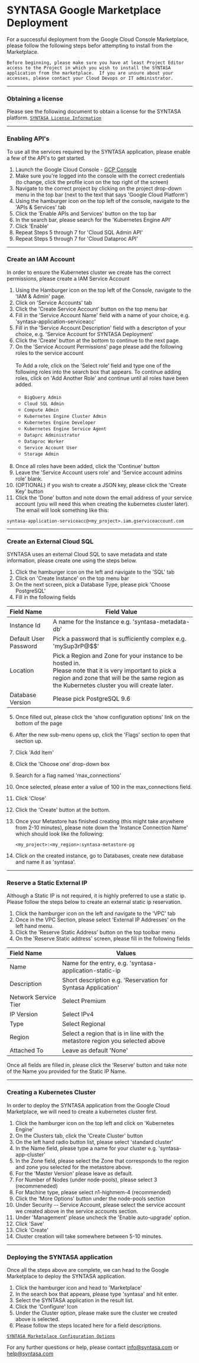 # SYNTASA Google Marketplace Deployment

For a successful deployment from the Google Cloud Console Marketplace, please follow the following steps befor attempting
to install from the Marketplace.

`Before beginning, please make sure you have at least Project Editor access to the Project in which you wish to install the SYNTASA application from the marketplace.  If you are unsure about your accesses, please contact your Cloud Devops or IT administrator.`

---
### Obtaining a license

Please see the following document to obtain a license for the SYNTASA platform.
[`SYNTASA License Information`](SYN_LICENSE_INFO.md)

---

### Enabling API's

To use all the services required by the SYNTASA application, please enable a few of the API's to get started.

1. Launch the Google Cloud Console - [GCP Console](https://console.cloud.google.com/)
2. Make sure you're logged into the console with the correct credentials (to change, click the profile icon on the top right of the screen)
3. Navigate to the correct project by clicking on the project drop-down menu in the top bar (next to the text that says 'Google Cloud Platform')
4. Using the hamburger icon on the top left of the console, navigate to the 'APIs & Services' tab
5. Click the 'Enable APIs and Services' button on the top bar
6. In the search bar, please search for the 'Kubernetes Engine API'
7. Click 'Enable'
8. Repeat Steps 5 through 7 for 'Cloud SQL Admin API'
9. Repeat Steps 5 through 7 for 'Cloud Dataproc API'

---

### Create an IAM Account

In order to ensure the Kubernetes cluster we create has the correct permissions, please create a IAM Service Account

1. Using the Hamburger icon on the top left of the Console, navigate to the 'IAM & Admin' page.
2. Click on 'Service Accounts' tab
3. Click the 'Create Service Account' button on the top menu bar
4. Fill in the 'Service Account Name' field with a name of your choice, e.g. 'syntasa-application-serviceacc'
5. Fill in the 'Service Account Description' field with a descripton of your choice, e.g. 'Service Account for SYNTASA Deployment'
6. Click the 'Create' button at the bottom to continue to the next page.
7. On the 'Service Account Permissions' page please add the following roles to the service account<br><br>
    To Add a role, click on the 'Select role' field and type one of the following roles into the search box that   appears. To continue adding roles, click on 'Add Another Role' and continue until all roles have been added.<br><br>
    * `BigQuery Admin`
    * `Cloud SQL Admin`
    * `Compute Admin`
    * `Kubernetes Engine Cluster Admin`
    * `Kubernetes Engine Developer`
    * `Kubernetes Engine Service Agent`
    * `Dataprc Administrator`
    * `Dataproc Worker`
    * `Service Account User`
    * `Storage Admin`<br><br>
8. Once all roles have been added, click the 'Continue' button
9. Leave the 'Service Account users role' and 'Service account admins role' blank.
10. (OPTIONAL) if you wish to create a JSON key, please click the 'Create Key' button
11. Click the 'Done' button and note down the email address of your service account (you will need this when creating the kubernetes cluster later).  The email will look something like this: 
   
   `syntasa-application-serviceacc@<my_project>.iam.gserviceaccount.com`

---
   
### Create an External Cloud SQL

SYNTASA uses an external Cloud SQL to save metadata and state information, please create one using the steps below.

1. Click the hamburger icon on the left and navigate to the 'SQL' tab
2. Click on 'Create Instance' on the top menu bar
3. On the next screen, pick a Database Type, please pick 'Choose PostgreSQL'
4. Fill in the following fields

| Field Name            | Field Value                                                                                                                                                                                                   |
|:-----------------------|---------------------------------------------------------------------------------------------------------------------------------------------------------------------------------------------------------------|
| Instance Id           | A name for the Instance e.g. 'syntasa-metadata-db'                                                                                                                                                            |
| Default User Password | Pick a password that is sufficiently complex e.g. 'mySup3rP@$$'                                                                                                                                               |
| Location              | Pick a Region and Zone for your instance to be hosted in.<br/>  Please note that it is very important to pick a region and zone that will be the same region as the Kubernetes cluster you will create later. |
| Database Version      | Please pick PostgreSQL 9.6                                                                                                                                                                                    |

5. Once filled out, please click the 'show configuration options' link on the bottom of the page
6. After the new sub-menu opens up, click the 'Flags' section to open that section up.
7. Click 'Add Item'
8. Click the 'Choose one' drop-down box
9. Search for a flag named 'max_connections'
10. Once selected, please enter a value of 100 in the max_connections field.
11. Click 'Close'
12. Click the 'Create' button at the bottom.
13. Once your Metastore has finished creating (this might take anywhere from 2-10 minutes), please note down the 'Instance Connection Name' which should look like the following:
  
    `<my_project>:<my_region>:syntasa-metastore-pg`
    
14. Click on the created instance, go to Databases, create new database and name it as 'syntasa'.

---

### Reserve a Static External IP

Although a Static IP is not required, it is highly preferred to use a static ip.  Please follow the steps below to create an external static ip reservation.

1. Click the hamburger icon on the left and navigate to the 'VPC' tab
2. Once in the VPC Section, please select 'External IP Addresses' on the left hand menu.
3. Click the 'Reserve Static Address' button on the top toolbar menu
4. On the 'Reserve Static address' screen, please fill in the following fields

| Field Name           | Values                                                                       |
|:----------------------|------------------------------------------------------------------------------|
| Name                 | Name for the entry, e.g. 'syntasa-application-static-ip                      |
| Description          | Short description e.g. 'Reservation for Syntasa Application'                 |
| Network Service Tier | Select Premium                                                               |
| IP Version           | Select IPv4                                                                  |
| Type                 | Select Regional                                                              |
| Region               | Select a region that is in line with the metastore region you selected above |
| Attached To          | Leave as default 'None'                                                      |

 Once all fields are filled in, please click the 'Reserve' button and take note of the Name you provided for the Static IP Name.

---

### Creating a Kubernetes Cluster

In order to deploy the SYNTASA application from the Google Cloud Marketplace, we will need to create a kubernetes cluster first.

1. Click the hamburger icon on the top left and click on 'Kubernetes Engine'
2. On the Clusters tab, click the 'Create Cluster' button
3. On the left hand radio button list, please select 'standard cluster'
4. In the Name field, please type a name for your cluster e.g. 'syntasa-app-cluster'
5. In the Zone field, please select the Zone that corresponds to the region and zone you selected for the metastore above.
6. For the 'Master Version' please leave as default.
7. For Number of Nodes (under node-pools), please select 3 (recommeneded)
8. For Machine type, please select n1-highmem-4 (recommended)
9. Click the 'More Options' button under the node-pools section
10. Under Security -- Service Account, please select the service account we created above in the service accounts section.
11. Under 'Management' please uncheck the 'Enable auto-upgrade' option.
12. Click 'Save'
13. Click 'Create'
14. Cluster creation will take somewhere between 5-10 minutes.

---

### Deploying the SYNTASA application

Once all the steps above are complete, we can head to the Google Marketplace to deploy the SYNTASA application.

1. Click the hamburger icon and head to 'Marketplace'
2. In the search box that appears, please type 'syntasa' and hit enter.
3. Select the SYNTASA application in the result list.
4. Click the 'Configure' Icon
5. Under the Cluster option, please make sure the cluster we created above is selected.
6. Please follow the steps located here for a field descriptions.

[`SYNTASA Marketplace Configuration Options`](MARKETPLACE_CONFIG_OPTIONS.md)

For any further questions or help, please contact info@syntasa.com or help@syntasa.com
